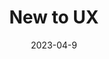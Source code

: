 ---
layout: resources-collection
title: New to UX
sub-header: Introduction
intro: "New to world of UX and product design? You have come to the right place. Here are a handful of great resources to help get you started."
tile-image: new-to-ux.png
tile-image-alt: A illustration of a mobile software interfaces as wireframes on a blue gradient background
text-color: "#ffffff"
featured: true
resources: [design-dictionary, bbc-global-experience-language, infuriating-truth-behind-elevator-buttons, designkit, design-gold, defining-design-generalists, laws-of-ux, methodofaction, refactor-ui, uxr, userinyerface, ten-usability-heuristics, wish-list-three-uiux-casual-user]
date: 2023-04-9
---